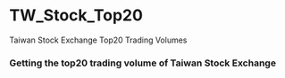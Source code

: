 # TW_Stock_Top20
Taiwan Stock Exchange Top20 Trading Volumes

### Getting the top20 trading volume of Taiwan Stock Exchange
